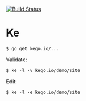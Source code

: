 [![Build Status](https://travis-ci.org/kego/ke.svg?branch=master)](https://travis-ci.org/kego/ke)

Ke
==

	$ go get kego.io/...

Validate:

	$ ke -l -v kego.io/demo/site

Edit:

	$ ke -l -e kego.io/demo/site
	
